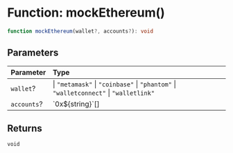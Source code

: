 # Function: mockEthereum()

```ts
function mockEthereum(wallet?, accounts?): void
```

## Parameters

| Parameter | Type |
| :------ | :------ |
| `wallet`? |  \| `"metamask"` \| `"coinbase"` \| `"phantom"` \| `"walletconnect"` \| `"walletlink"` |
| `accounts`? | \`0x$\{string\}\`[] |

## Returns

`void`
